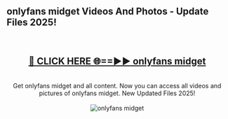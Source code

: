 <h2>onlyfans midget Videos And Photos - Update Files 2025!</h2>
<br>
<div align="center">
<h2><a href="https://linkcuts.com/hfmhzwbr" rel="nofollow">🔴 CLICK HERE 🌐==►► onlyfans midget</a></h2>
<br>
Get onlyfans midget and all content. Now you can access all videos and pictures of onlyfans midget. New Updated Files 2025!
<br>
<br>
<a href="https://linkcuts.com/hfmhzwbr" rel="nofollow" data-target="animated-image.originalLink"><img src="https://i.ibb.co.com/WyWwxjT/player-gif2.gif" alt="onlyfans midget" style="max-width: 100%; display: inline-block;" data-target="animated-image.originalImage"></a>
</div>
<br>